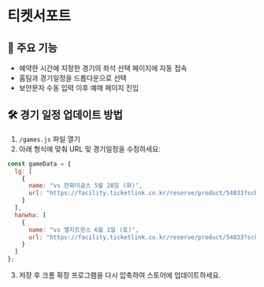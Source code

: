 # 티켓서포트

## 📌 주요 기능
- 예약한 시간에 지정한 경기의 좌석 선택 페이지에 자동 접속
- 홈팀과 경기일정을 드롭다운으로 선택
- 보안문자 수동 입력 이후 예매 페이지 진입

## 🛠 경기 일정 업데이트 방법
1. `/games.js` 파일 열기
2. 아래 형식에 맞춰 URL 및 경기일정을 수정하세요:

```js
const gameData = {
  lg: [
    {
      name: "vs 한화이글스 5월 28일 (화)",
      url: "https://facility.ticketlink.co.kr/reserve/product/54833?scheduleId=204628209"
    }
  ],
  hanwha: [
    {
      name: "vs 엘지트윈스 6월 1일 (토)",
      url: "https://facility.ticketlink.co.kr/reserve/product/54833?scheduleId=204628209"
    }
  ]
};
```

3. 저장 후 크롬 확장 프로그램을 다시 압축하여 스토어에 업데이트하세요.